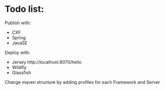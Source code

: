 # Todo list:

Publish with:

 - CXF
 - Spring
 - JavaSE

Deploy with:

 - Jersey
     http://localhost:8070/hello
 - Wildfly
 - Glassfish
 
Change maven structure by adding profiles for each Framework and Server
 